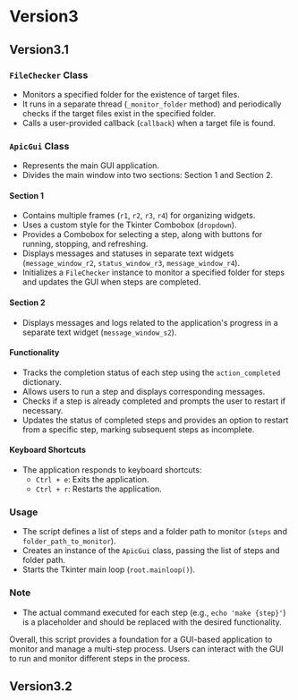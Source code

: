 
# **Version3**

## **Version3.1**
### `FileChecker` Class
- Monitors a specified folder for the existence of target files.
- It runs in a separate thread (`_monitor_folder` method) and periodically checks if the target files exist in the specified folder.
- Calls a user-provided callback (`callback`) when a target file is found.

### `ApicGui` Class
- Represents the main GUI application.
- Divides the main window into two sections: Section 1 and Section 2.

#### Section 1
- Contains multiple frames (`r1`, `r2`, `r3`, `r4`) for organizing widgets.
- Uses a custom style for the Tkinter Combobox (`dropdown`).
- Provides a Combobox for selecting a step, along with buttons for running, stopping, and refreshing.
- Displays messages and statuses in separate text widgets (`message_window_r2`, `status_window_r3`, `message_window_r4`).
- Initializes a `FileChecker` instance to monitor a specified folder for steps and updates the GUI when steps are completed.

#### Section 2
- Displays messages and logs related to the application's progress in a separate text widget (`message_window_s2`).

#### Functionality
- Tracks the completion status of each step using the `action_completed` dictionary.
- Allows users to run a step and displays corresponding messages.
- Checks if a step is already completed and prompts the user to restart if necessary.
- Updates the status of completed steps and provides an option to restart from a specific step, marking subsequent steps as incomplete.

#### Keyboard Shortcuts
- The application responds to keyboard shortcuts:
  - `Ctrl + e`: Exits the application.
  - `Ctrl + r`: Restarts the application.

### Usage
- The script defines a list of steps and a folder path to monitor (`steps` and `folder_path_to_monitor`).
- Creates an instance of the `ApicGui` class, passing the list of steps and folder path.
- Starts the Tkinter main loop (`root.mainloop()`).

### Note
- The actual command executed for each step (e.g., `echo 'make {step}'`) is a placeholder and should be replaced with the desired functionality.

Overall, this script provides a foundation for a GUI-based application to monitor and manage a multi-step process. Users can interact with the GUI to run and monitor different steps in the process.

## **Version3.2**
